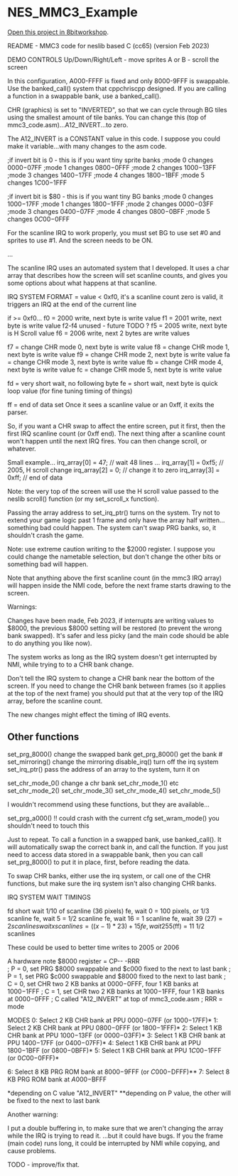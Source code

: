 NES_MMC3_Example
=====

[Open this project in 8bitworkshop](http://8bitworkshop.com/redir.html?platform=nes&githubURL=https%3A%2F%2Fgithub.com%2Fseanwiththebeard%2F33_MMC3_8bitworkshop&file=hello.c).

README - MMC3 code for neslib based C (cc65)
(version Feb 2023)

DEMO CONTROLS
Up/Down/Right/Left - move sprites
A or B - scroll the screen


 
In this configuration, A000-FFFF is fixed and only 8000-9FFF 
is swappable. Use the banked_call() system that cppchriscpp 
designed. If you are calling a function in a swappable bank, 
use a banked_call().

CHR (graphics) is set to "INVERTED", so that we can cycle through 
BG tiles using the smallest amount of tile banks.
You can change this (top of mmc3_code.asm)...A12_INVERT...to zero.

The A12_INVERT is a CONSTANT value in this code. I suppose you could 
make it variable...with many changes to the asm code.

;if invert bit is 0 - this is if you want tiny sprite banks
;mode 0 changes $0000-$07FF
;mode 1 changes $0800-$0FFF
;mode 2 changes $1000-$13FF
;mode 3 changes $1400-$17FF
;mode 4 changes $1800-$1BFF
;mode 5 changes $1C00-$1FFF

;if invert bit is $80 - this is if you want tiny BG banks
;mode 0 changes $1000-$17FF
;mode 1 changes $1800-$1FFF
;mode 2 changes $0000-$03FF
;mode 3 changes $0400-$07FF
;mode 4 changes $0800-$0BFF
;mode 5 changes $0C00-$0FFF

For the scanline IRQ to work properly, you must set BG to use set 
#0 and sprites to use #1. And the screen needs to be ON.






...

The scanline IRQ uses an automated system that I developed. It uses 
a char array that describes how the screen will set scanline counts, 
and gives you some options about what happens at that scanline.

IRQ SYSTEM FORMAT = 
value < 0xf0, it's a scanline count
zero is valid, it triggers an IRQ at the end of the current line

if >= 0xf0...
f0 = 2000 write, next byte is write value
f1 = 2001 write, next byte is write value
f2-f4 unused - future TODO ?
f5 = 2005 write, next byte is H Scroll value
f6 = 2006 write, next 2 bytes are write values

f7 = change CHR mode 0, next byte is write value
f8 = change CHR mode 1, next byte is write value
f9 = change CHR mode 2, next byte is write value
fa = change CHR mode 3, next byte is write value
fb = change CHR mode 4, next byte is write value
fc = change CHR mode 5, next byte is write value

fd = very short wait, no following byte 
fe = short wait, next byte is quick loop value
(for fine tuning timing of things)

ff = end of data set
Once it sees a scanline value or an 0xff, it exits the parser.

So, if you want a CHR swap to affect the entire screen, put it first,
then the first IRQ scanline count (or 0xff end).
The next thing after a scanline count won't happen until the next
IRQ fires. You can then change scroll, or whatever.

Small example...
irq_array[0] = 47; // wait 48 lines
...
irq_array[1] = 0xf5; // 2005, H scroll change
irq_array[2] = 0; // change it to zero
irq_array[3] = 0xff; // end of data

Note: the very top of the screen will use the H scroll value passed to
the neslib scroll() function (or my set_scroll_x function).

Passing the array address to set_irq_ptr() turns on the system. Try
not to extend your game logic past 1 frame and only have the array
half written... something bad could happen. The system can't swap
PRG banks, so, it shouldn't crash the game.

Note: use extreme caution writing to the $2000 register. I suppose you
could change the nametable selection, but don't change the other bits
or something bad will happen.

Note that anything above the first scanline count (in the mmc3
IRQ array) will happen inside the NMI code, before the next frame
starts drawing to the screen.



Warnings:

Changes have been made, Feb 2023, if interrupts are writing 
values to $8000, the previous $8000 setting will be restored 
(to prevent the wrong bank swapped). 
It's safer and less picky (and the main code should be able 
to do anything you like now).

The system works as long as the IRQ system doesn't get
interrupted by NMI, while trying to to a CHR bank change.

Don't tell the IRQ system to change a CHR bank near the bottom
of the screen. If you need to change the CHR bank between
frames (so it applies at the top of the next frame) you should
put that at the very top of the IRQ array, before the
scanline count.

The new changes might effect the timing of IRQ events.




Other functions
---------------
set_prg_8000() change the swapped bank
get_prg_8000() get the bank #
set_mirroring() change the mirroring
disable_irq() turn off the irq system
set_irq_ptr() pass the address of an array to the system, turn it on

set_chr_mode_0() change a chr bank
set_chr_mode_1() etc
set_chr_mode_2()
set_chr_mode_3()
set_chr_mode_4()
set_chr_mode_5()


I wouldn't recommend using these functions, but they are available...

set_prg_a000() !! could crash with the current cfg
set_wram_mode() you shouldn't need to touch this


Just to repeat. To call a function in a swapped bank, use banked_call().
It will automatically swap the correct bank in, and call the function.
If you just need to access data stored in a swappable bank, then you
can call set_prg_8000() to put it in place, first, before reading the 
data.

To swap CHR banks, either use the irq system, or call one of the CHR
functions, but make sure the irq system isn't also changing CHR banks.



IRQ SYSTEM WAIT TIMINGS
 
fd short wait 1/10 of scanline (36 pixels)
fe, wait 0 = 100 pixels, or 1/3 scanline
fe, wait 5 = 1/2 scanline
fe, wait 16 = 1 scanline
fe, wait 39 ($27) = 2 scanlines
wait x scanlines = ((x-1)*23) + 15
fe, wait 255 ($ff) = 11 1/2 scanlines

These could be used to better time writes to 2005 or 2006


A hardware note
$8000 register = CP-- -RRR	
; P = 0, set PRG $8000 swappable and $c000 fixed to the next to last bank
; P = 1, set PRG $c000 swappable and $8000 fixed to the next to last bank
; C = 0, set CHR two 2 KB banks at $0000-$0FFF, four 1 KB banks at $1000-$1FFF
; C = 1, set CHR two 2 KB banks at $1000-$1FFF, four 1 KB banks at $0000-$0FFF
; C called "A12_INVERT" at top of mmc3_code.asm
; RRR = mode

MODES
0: Select 2 KB CHR bank at PPU $0000-$07FF (or $1000-$17FF)*
1: Select 2 KB CHR bank at PPU $0800-$0FFF (or $1800-$1FFF)*
2: Select 1 KB CHR bank at PPU $1000-$13FF (or $0000-$03FF)*
3: Select 1 KB CHR bank at PPU $1400-$17FF (or $0400-$07FF)*
4: Select 1 KB CHR bank at PPU $1800-$1BFF (or $0800-$0BFF)*
5: Select 1 KB CHR bank at PPU $1C00-$1FFF (or $0C00-$0FFF)*

6: Select 8 KB PRG ROM bank at $8000-$9FFF (or $C000-$DFFF)**
7: Select 8 KB PRG ROM bank at $A000-$BFFF

*depending on C value "A12_INVERT"
**depending on P value, the other will be fixed to the next to last bank



Another warning:

I put a double buffering in, to make sure that we aren't
changing the array while the IRQ is trying to read it.
...but it could have bugs.
If you the frame (main code) runs long, it could
be interrupted by NMI while copying, and cause problems.

TODO - improve/fix that.


